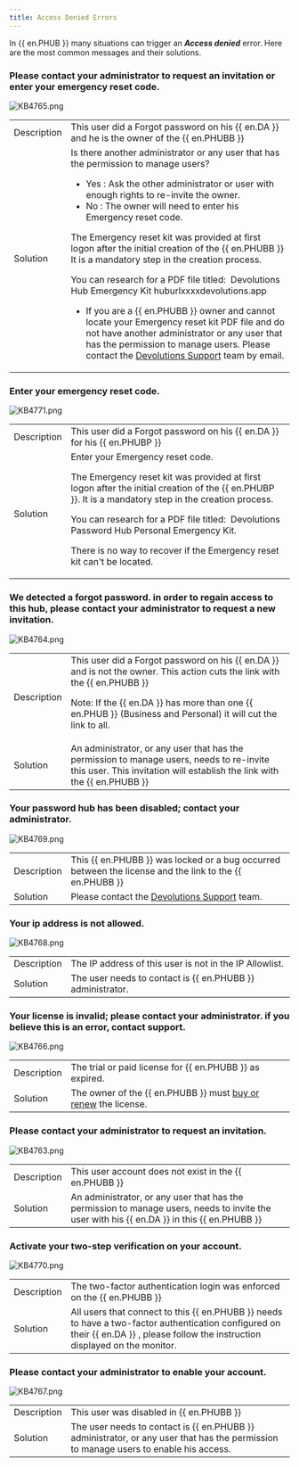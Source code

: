 ```yaml
---
title: Access Denied Errors
---
```

In {{ en.PHUB }} many situations can trigger an ***Access denied*** error. Here are the most common messages and their solutions.

### Please contact your administrator to request an invitation or enter your emergency reset code.
![KB4765.png](/img/en/kb/KB4765.png)

<table>
	<tr>
		<td>
Description
		</td>
		<td>
This user did a Forgot password on his {{ en.DA }} and he is the owner of the {{ en.PHUBB }}
		</td>
	</tr>
	<tr>
		<td>
Solution
		</td>
		<td>
Is there another administrator or any user that has the permission to manage users?<br>

* Yes : Ask the other administrator or user with enough rights to re-invite the owner.<br>
* No : The owner will need to enter his Emergency reset code.<br>

The Emergency reset kit was provided at first logon after the initial creation of the {{ en.PHUBB }} It is a mandatory step in the creation process.<br>

You can research for a PDF file titled: &#160;Devolutions Hub Emergency Kit huburlxxxxdevolutions.app<br>
* If you are a {{ en.PHUBB }} owner and cannot locate your Emergency reset kit PDF file and do not have another administrator or any user that has the permission to manage users. Please contact the [Devolutions Support](mailto:service@devolutions.net) team by email.<br>
		</td>
	</tr>
</table>

### Enter your emergency reset code.
![KB4771.png](/img/en/kb/KB4771.png)

<table>
		<td>
Description
		</td>
		<td>
This user did a Forgot password on his {{ en.DA }} for his {{ en.PHUBP }}
		</td>
	</tr>
	<tr>
		<td>
Solution
		</td>
		<td>
Enter your Emergency reset code.<br>

The Emergency reset kit was provided at first logon after the initial creation of the {{ en.PHUBP }}. It is a mandatory step in the creation process.<br>

You can research for a PDF file titled: &#160;Devolutions Password Hub Personal Emergency Kit.<br>

There is no way to recover if the Emergency reset kit can&apos;t be located.<br>
		</td>
	</tr>
</table>

### We detected a forgot password. in order to regain access to this hub, please contact your administrator to request a new invitation.
![KB4764.png](/img/en/kb/KB4764.png)

<table>
		<td>
Description
		</td>
		<td>
This user did a Forgot password on his {{ en.DA }} and is not the owner. This action cuts the link with the {{ en.PHUBB }}<br>

Note: If the {{ en.DA }} has more than one {{ en.PHUB }} (Business and Personal) it will cut the link to all.
		</td>
	</tr>
	<tr>
		<td>
Solution
		</td>
		<td>
An administrator, or any user that has the permission to manage users, needs to re-invite this user. This invitation will establish the link with the {{ en.PHUBB }}
		</td>
	</tr>
</table>

### Your password hub has been disabled; contact your administrator.
![KB4769.png](/img/en/kb/KB4769.png)

<table>
		<td>
Description
		</td>
		<td>
This {{ en.PHUBB }} was locked or a bug occurred between the license and the link to the {{ en.PHUBB }}
		</td>
	</tr>
	<tr>
		<td>
Solution
		</td>
		<td>
Please contact the <a href="mailto:service@devolutions.net">Devolutions Support</a> team.
		</td>
	</tr>
</table>

### Your ip address is not allowed.
![KB4768.png](/img/en/kb/KB4768.png)

<table>
		<td>
Description
		</td>
		<td>
The IP address of this user is not in the IP Allowlist.
		</td>
	</tr>
	<tr>
		<td>
Solution
		</td>
		<td>
The user needs to contact is {{ en.PHUBB }} administrator.
		</td>
	</tr>
</table>

### Your license is invalid; please contact your administrator. if you believe this is an error, contact support.
![KB4766.png](/img/en/kb/KB4766.png)

<table>
		<td>
Description
		</td>
		<td>
The trial or paid license for {{ en.PHUBB }} as expired.
		</td>
	</tr>
	<tr>
		<td>
Solution
		</td>
		<td>
The owner of the {{ en.PHUBB }} must <a href="https://store.devolutions.net/store">buy or renew</a> the license.
		</td>
	</tr>
</table>

### Please contact your administrator to request an invitation.
![KB4763.png](/img/en/kb/KB4763.png)

<table>
		<td>
Description
		</td>
		<td>
This user account does not exist in the {{ en.PHUBB }}
		</td>
	</tr>
	<tr>
		<td>
Solution
		</td>
		<td>
An administrator, or any user that has the permission to manage users, needs to invite the user with his {{ en.DA }} in this {{ en.PHUBB }}
		</td>
	</tr>
</table>

### Activate your two-step verification on your account.
![KB4770.png](/img/en/kb/KB4770.png)

<table>
		<td>
Description
		</td>
		<td>
The two-factor authentication login was enforced on the {{ en.PHUBB }}
		</td>
	</tr>
	<tr>
		<td>
Solution
		</td>
		<td>
All users that connect to this {{ en.PHUBB }} needs to have a two-factor authentication configured on their {{ en.DA }} , please follow the instruction displayed on the monitor.
		</td>
	</tr>
</table>

### Please contact your administrator to enable your account.
![KB4767.png](/img/en/kb/KB4767.png)

<table>
		<td>
Description
		</td>
		<td>
This user was disabled in {{ en.PHUBB }}
		</td>
	</tr>
	<tr>
		<td>
Solution
		</td>
		<td>
The user needs to contact is {{ en.PHUBB }} administrator, or any user that has the permission to manage users to enable his access.
		</td>
	</tr>
</table>
